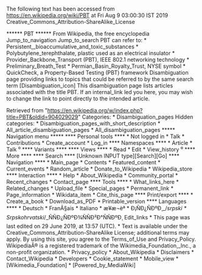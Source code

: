 The following text has been accessed from https://en.wikipedia.org/wiki/PBT at Fri Aug 9 03:00:30 IST 2019
Creative_Commons_Attribution-ShareAlike_License




















****** PBT ******
From Wikipedia, the free encyclopedia
Jump_to_navigation Jump_to_search
PBT can refer to:
    * Persistent,_bioaccumulative_and_toxic_substances
    * Polybutylene_terephthalate, plastic used as an electrical insulator
    * Provider_Backbone_Transport (PBT), IEEE 802.1 networking technology
    * Preliminary_Breath_Test
    * Permian_Basin_Royalty_Trust, NYSE symbol
    * QuickCheck, a Property-Based Testing (PBT) framework
                      Disambiguation page providing links to topics that could
                      be referred to by the same search term
[Disambiguation_icon] This disambiguation page lists articles associated with
                      the title PBT.
                      If an internal_link led you here, you may wish to change
                      the link to point directly to the intended article.

Retrieved from "https://en.wikipedia.org/w/index.php?title=PBT&oldid=904029029"
Categories:
    * Disambiguation_pages
Hidden categories:
    * Disambiguation_pages_with_short_description
    * All_article_disambiguation_pages
    * All_disambiguation_pages
***** Navigation menu *****
**** Personal tools ****
    * Not logged in
    * Talk
    * Contributions
    * Create_account
    * Log_in
**** Namespaces ****
    * Article
    * Talk
⁰
**** Variants ****
**** Views ****
    * Read
    * Edit
    * View_history
⁰
**** More ****
**** Search ****
[Unknown INPUT type][Search][Go]
**** Navigation ****
    * Main_page
    * Contents
    * Featured_content
    * Current_events
    * Random_article
    * Donate_to_Wikipedia
    * Wikipedia_store
**** Interaction ****
    * Help
    * About_Wikipedia
    * Community_portal
    * Recent_changes
    * Contact_page
**** Tools ****
    * What_links_here
    * Related_changes
    * Upload_file
    * Special_pages
    * Permanent_link
    * Page_information
    * Wikidata_item
    * Cite_this_page
**** Print/export ****
    * Create_a_book
    * Download_as_PDF
    * Printable_version
**** Languages ****
    * Deutsch
    * FranÃ§ais
    * Italiano
    * æ¥æ¬èª
    * Ð¡ÑÐ¿ÑÐºÐ¸_/_srpski
    * Srpskohrvatski_/_ÑÑÐ¿ÑÐºÐ¾ÑÑÐ²Ð°ÑÑÐºÐ¸
Edit_links
    * This page was last edited on 29 June 2019, at 13:57 (UTC).
    * Text is available under the Creative_Commons_Attribution-ShareAlike
      License; additional terms may apply. By using this site, you agree to the
      Terms_of_Use and Privacy_Policy. WikipediaÂ® is a registered trademark of
      the Wikimedia_Foundation,_Inc., a non-profit organization.
    * Privacy_policy
    * About_Wikipedia
    * Disclaimers
    * Contact_Wikipedia
    * Developers
    * Cookie_statement
    * Mobile_view
    * [Wikimedia_Foundation]
    * [Powered_by_MediaWiki]
